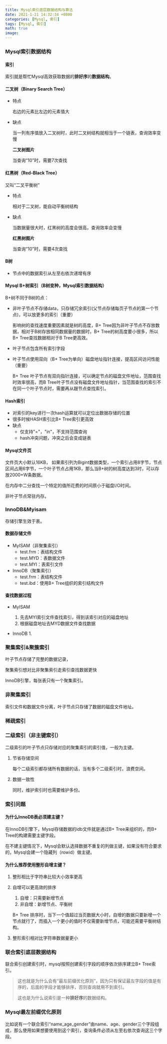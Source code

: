 ```yaml
---
title: Mysql索引底层数据结构与算法
date: 2021-1-21 14:32:34 +0800
categories: [Mysql, 索引]
tags: [Mysql, 索引]
math: true
image: 
---
```


### Mysql索引数据结构

#### 索引

索引就是帮忙Mysql高效获取数据的**排好序**的**数据结构**。

#### 二叉树（Binary Search Tree）

- 特点

  右边的元素比左边的元素值大

- 缺点

  当一列有序值放入二叉树时，此时二叉树结构就相当于一个链表，查询效率变慢

  **二叉树图片**

  当查询“10”时，需要7次查找

#### 红黑树（Red-Black Tree）

又叫“二叉平衡树”

- 特点

  相对于二叉树，能自动平衡树结构

- 缺点

  当数据量很大时，红黑树的高度会很高，查询效率会变慢

  **红黑树图片**

  当查询“10”时，需要4次查找

#### B树

- 节点中的数据索引从左至右依次递增有序



#### Mysql B+树索引（B树变种，Mysql索引数据结构）

B+树不同于B树的点：

- 非叶子节点不存储data，只存储冗余索引(父节点存储每页子节点的第一个节点)，可以放更多的索引（重要）

  影响树的查找速度重要因素就是树的高度，B+ Tree因为非叶子节点不存放数据，相对于B树存放相同数据量的数据时，B+ Tree的树高度要小很多，所以B+ Tree查找数据相对于B Tree更高效。

- 叶子节点包含所有索引字段

- 叶子节点使用双向（B+ Tree为单向）磁盘地址指针连接，提高区间访问性能（重要）

  B+ Tree 叶子节点有双向指针连接，可以确定节点的磁盘文件地址，范围查找时效率很高，而B Tree叶子节点没有磁盘文件地址指针，当范围查找的索引不在同一个叶子节点时，需要再从跟节点查找索引。



#### Hash索引

- 对索引的key进行一次hash运算就可以定位出数据存储的位置
- 很多时候HASH索引比B+ Tree索引更高效
- 缺点
  - 仅支持"="，"in"，不支持范围查询
  - hash冲突问题，冲突之后会变成链表



#### Mysql文件页

文件页大小默认16KB， 如果索引列为Bigint数据类型，一个索引占用8字节，节点区间占用6字节，一个叶子节点占用1KB，那么当B+树的树高度达到3时，可以存放2000+W条数据。

在内存中二分查找一个特定的值所花费的时间原小于磁盘I/O时间。

非叶子节点常驻内存。



### InnoDB&Myisam

存储引擎生效于表。

#### 数据存储文件

- MyISAM（非聚集索引）
  - test.frm：表结构文件
  - test.MYD：表数据文件
  - test.MYI：表索引文件
- InnoDB（聚集索引）
  - test.frm：表结构文件
  - test.ibd：使用B+ Tree组织的索引结构文件



#### 查找数据过程

- MyISAM
  1. 先去MYI索引文件查找索引，得到该索引对应的磁盘地址
  2. 根据磁盘地址去MYD数据文件查找数据

- InnoDB
  1. 

### 聚集索引&聚簇索引

叶子节点存储了完整的数据记录，

聚集索引想对比非聚集索引走索引查找数据更快

InnoDB引擎，每张表只有一个聚集索引。

### 非聚集索引

索引文件和数据文件分离，叶子节点只存储了数据的磁盘文件地址。



### 稀疏索引





### 二级索引（非主键索引）

二级索引的叶子节点只存储对应的聚集索引的索引值，一般为主键。

1. 节省存储空间

   每个二级索引都存储所有数据的话，当有多个二级索引时，浪费空间。

2. 数据一致性

   同时，维护索引时也需要维护多份。

### 索引问题

#### 为什么InnoDB表必须建主键？

在InnoDB引擎下，Mysql存储数据的idb文件就是通过B+ Tree来组织的，而B+ Tree的构建需要主键字段。

在不建主键情况下，Mysql会默认选择数据不重复的列做主键，如果没有符合要求的，Mysql会建一个隐藏列（rowid）做主键。



#### 为什么推荐使用整形自增主键？

1. 整形相比于字符串比较大小效率更高

2. 自增可以更高效的排序

   1. 自增：只需要新增节点
   2. 非自增：新增节点、平衡树

   B+ Tree 排序时，当下一个值超过当页数据大小时，自增的数据只要新增一个节点就行了，而插入一个更小的值时不仅需要新增节点，可能还需要平衡树结构。

3. 整形索引相对比字符串数据量更小







### 联合索引底层数据结构

联合索引创建索引时，mysql按照创建索引字段的顺序依次排序建立B+ Tree索引。

> 这也就是为什么会有“最左前缀优化原则”，因为只有保证最左字段的值是有序的，后面的字段才能够排序，否则查询就用不到索引。
>
> 这也是为什么说索引是一种**排好序**的数据结构。



### Mysql最左前缀优化原则

比如说有一个联合索引“name_age_gender”由name、age、gender三个字段组成，那么使用如果想要使用到这个索引，查询条件必须从左至右依次查询这三个字段。





